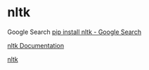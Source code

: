 # nltk

Google Search [pip install nltk - Google Search](https://www.google.com/search?q=pip+install+nltk&oq=pip+install+nltk&gs_lcrp=EgZjaHJvbWUyCQgAEEUYORiABDIHCAEQABiABDIHCAIQABiABDIHCAMQABiABDIHCAQQABiABDIHCAUQABiABDIHCAYQABiABDIHCAcQABiABDIHCAgQABiABDIHCAkQABiABNIBCDI1MDFqMGo3qAIAsAIA&sourceid=chrome&ie=UTF-8)

[nltk Documentation](https://www.nltk.org/install.html)

[nltk](https://pypi.org/project/nltk/)
